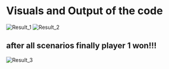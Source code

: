 # Visuals and Output of the code
![Result_1](https://user-images.githubusercontent.com/98866279/153597714-db18b2ee-6803-4546-a09f-372bbf70a358.jpg)
![Result_2](https://user-images.githubusercontent.com/98866279/153597723-df63e954-459e-438c-8e06-132729781fa9.jpg)
## after all scenarios finally player 1 won!!!
![Result_3](https://user-images.githubusercontent.com/98866279/153597733-a568a092-85b1-4ed7-b0d3-dc018a4c113c.jpg)
